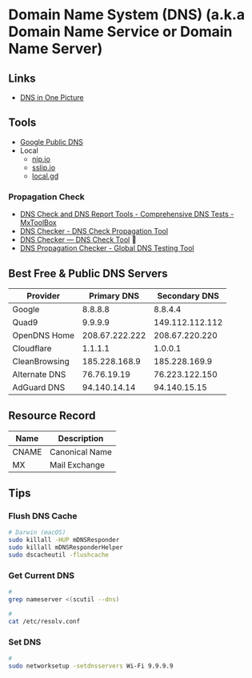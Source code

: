 # Domain Name System (DNS) (a.k.a Domain Name Service or Domain Name Server)

<!--
https://www.dnsperf.com/
https://public-dns.info/
-->

## Links

- [DNS in One Picture](https://roadmap.sh/guides/dns-in-one-picture)

## Tools

- [Google Public DNS](https://dns.google)
- Local
  - [nip.io](https://nip.io)
  - [sslip.io](https://sslip.io)
  - [local.gd](https://local.gd)

### Propagation Check

- [DNS Check and DNS Report Tools - Comprehensive DNS Tests - MxToolBox](https://mxtoolbox.com/dnscheck.aspx)
- [DNS Checker - DNS Check Propagation Tool](https://dnschecker.org/)
- [DNS Checker — DNS Check Tool](https://nslookup.io/dns-checker/) 🌟
- [DNS Propagation Checker - Global DNS Testing Tool](https://whatsmydns.net/)

## Best Free & Public DNS Servers

| Provider      | Primary DNS    | Secondary DNS   |
| ------------- | -------------- | --------------- |
| Google        | 8.8.8.8        | 8.8.4.4         |
| Quad9         | 9.9.9.9        | 149.112.112.112 |
| OpenDNS Home  | 208.67.222.222 | 208.67.220.220  |
| Cloudflare    | 1.1.1.1        | 1.0.0.1         |
| CleanBrowsing | 185.228.168.9  | 185.228.169.9   |
| Alternate DNS | 76.76.19.19    | 76.223.122.150  |
| AdGuard DNS   | 94.140.14.14   | 94.140.15.15    |

## Resource Record

| Name  | Description    |
| ----- | -------------- |
| CNAME | Canonical Name |
| MX    | Mail Exchange  |

<!--
A
AAAA
NS
PTR
SOA
TXT
SPF
SRV
-->

## Tips

### Flush DNS Cache

```sh
# Darwin (macOS)
sudo killall -HUP mDNSResponder
sudo killall mDNSResponderHelper
sudo dscacheutil -flushcache
```

### Get Current DNS

```sh
#
grep nameserver <(scutil --dns)

#
cat /etc/resolv.conf
```

### Set DNS

```sh
#
sudo networksetup -setdnsservers Wi-Fi 9.9.9.9
```
